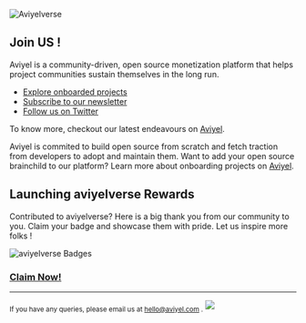 

![Aviyelverse](https://user-images.githubusercontent.com/37651620/150911625-28a5ed81-a4ee-4a03-b4f2-e14c44c01cce.png)


## Join US ! 

Aviyel is a community-driven, open source monetization platform that helps project communities sustain themselves in the long run.

* [Explore onboarded projects](https://aviyel.com/projects)
* [Subscribe to our newsletter](https://aviyel-newsletter.netlify.app/)
* [Follow us on Twitter](https://twitter.com/AviyelHq)

To know more, checkout our latest endeavours on [Aviyel](https://aviyel.com/discussions). 


Aviyel is commited to build open source from scratch and fetch traction from developers to adopt and maintain them. Want to add your open source brainchild to our platform? Learn more about onboarding projects on [Aviyel](https://aviyel.com/projects).

## Launching aviyelverse Rewards
 Contributed to aviyelverse? Here is a big thank you from our community to you.
 Claim your badge and showcase them with pride.
 Let us inspire more folks !

 ![aviyelverse Badges](https://aviyel.com/assets/uploads/rewards/share/project/54/512/share.png)
 ### **[Claim Now!](https://aviyel.com/projects/54/aviyelverse/rewards)**

---

<sub> If you have any queries, please email us at [hello@aviyel.com](mailto:hello@aviyel.com) .</sub>
<img referrerpolicy="no-referrer-when-downgrade" src="https://static.scarf.sh/a.png?x-pxid=829639e5-ee8b-4b83-81ad-4e5d8e50a48b" />
